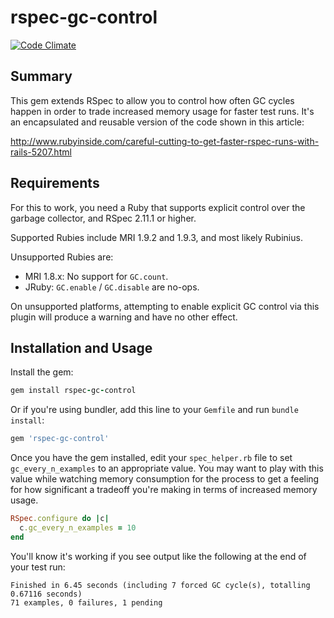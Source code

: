 # rspec-gc-control

[![Code Climate](https://codeclimate.com/github/MrJoy/rspec-gc-control.png)](https://codeclimate.com/github/MrJoy/rspec-gc-control)

## Summary

This gem extends RSpec to allow you to control how often GC cycles happen
in order to trade increased memory usage for faster test runs.  It's an
encapsulated and reusable version of the code shown in this article:

<http://www.rubyinside.com/careful-cutting-to-get-faster-rspec-runs-with-rails-5207.html>


## Requirements

For this to work, you need a Ruby that supports explicit control over the
garbage collector, and RSpec 2.11.1 or higher.

Supported Rubies include MRI 1.9.2 and 1.9.3, and most likely Rubinius.

Unsupported Rubies are:

* MRI 1.8.x:  No support for `GC.count`.
* JRuby:  `GC.enable` / `GC.disable` are no-ops.

On unsupported platforms, attempting to enable explicit GC control via this
plugin will produce a warning and have no other effect.


## Installation and Usage

Install the gem:

```ruby
gem install rspec-gc-control
```

Or if you're using bundler, add this line to your `Gemfile` and run
`bundle install`:

```ruby
gem 'rspec-gc-control'
```

Once you have the gem installed, edit your `spec_helper.rb` file to set
`gc_every_n_examples` to an appropriate value.  You may want to play with this
value while watching memory consumption for the process to get a feeling for
how significant a tradeoff you're making in terms of increased memory usage.

```ruby
RSpec.configure do |c|
  c.gc_every_n_examples = 10
end
```

You'll know it's working if you see output like the following at the end of
your test run:

```
Finished in 6.45 seconds (including 7 forced GC cycle(s), totalling 0.67116 seconds)
71 examples, 0 failures, 1 pending
```
